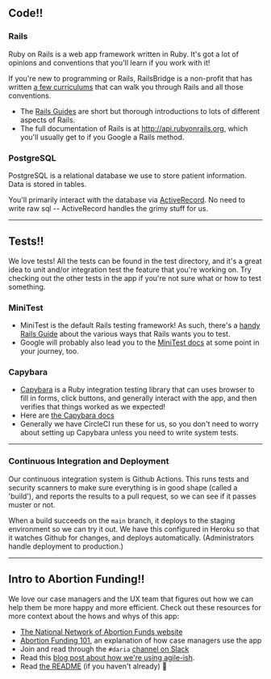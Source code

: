## Code!!
### Rails
Ruby on Rails is a web app framework written in Ruby. It's got a lot of opinions and conventions that you'll learn if you work with it! 

If you're new to programming or Rails, RailsBridge is a non-profit that has written [a few curriculums](http://docs.railsbridge.org/docs/) that can walk you through Rails and all those conventions.

* The [Rails Guides](http://guides.rubyonrails.org/) are short but thorough introductions to lots of different aspects of Rails.
* The full documentation of Rails is at http://api.rubyonrails.org, which you'll usually get to if you Google a Rails method.

### PostgreSQL
PostgreSQL is a relational database we use to store patient information. Data is stored in tables.

You'll primarily interact with the database via [ActiveRecord](http://guides.rubyonrails.org/active_record_basics.html). No need to write raw sql -- ActiveRecord handles the grimy stuff for us.

---

## Tests!!
We love tests! All the tests can be found in the test directory, and it's a great idea to unit and/or integration test the feature that you're working on. Try checking out the other tests in the app if you're not sure what or how to test something.

### MiniTest
* MiniTest is the default Rails testing framework! As such, there's a [handy Rails Guide](http://guides.rubyonrails.org/testing.html) about the various ways that Rails wants you to test.
* Google will probably also lead you to the [MiniTest docs](http://ruby-doc.org/stdlib-2.0.0/libdoc/minitest/rdoc/MiniTest.html) at some point in your journey, too.

### Capybara

* [Capybara](http://teamcapybara.github.io/capybara/) is a Ruby integration testing library that can uses browser to fill in forms, click buttons, and generally interact with the app, and then verifies that things worked as we expected!
* Here are [the Capybara docs](http://www.rubydoc.info/github/teamcapybara/capybara/master)
* Generally we have CircleCI run these for us, so you don't need to worry about setting up Capybara unless you need to write system tests.

---

### Continuous Integration and Deployment

Our continuous integration system is Github Actions. This runs tests and security scanners to make sure everything is in good shape (called a 'build'), and reports the results to a pull request, so we can see if it passes muster or not.

When a build succeeds on the `main` branch, it deploys to the staging environment so we can try it out. We have this configured in Heroku so that it watches Github for changes, and deploys automatically. (Administrators handle deployment to production.)

---

## Intro to Abortion Funding!!
We love our case managers and the UX team that figures out how we can help them be more happy and more efficient. Check out these resources for more context about the hows and whys of this app:
* [The National Network of Abortion Funds website](https://fundabortionnow.org)
* [Abortion Funding 101](ABORTION_FUNDING_101.md), an explanation of how case managers use the app
* Join and read through the `#daria` [channel on Slack](https://codefordc.slack.com/messages/dcaf_case_management/files/)
* Read this [blog post about how we're using agile-ish](https://github.com/civictechdc/codefordc.github.com/blob/master/blog/_posts/2016-09-09-code-for-dcaf.md).
* Read [the README](https://github.com/DARIAEngineering/dcaf_case_management/) (if you haven't already) :sparkling_heart:
